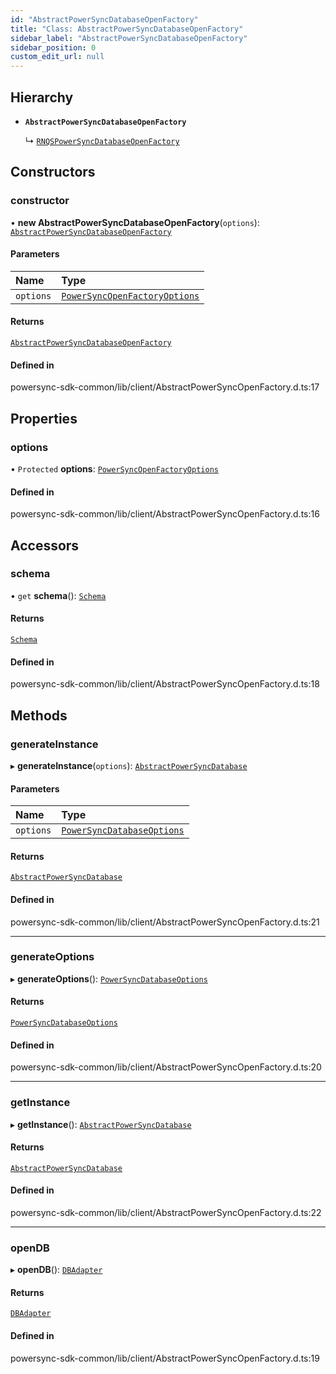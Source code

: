 ```yaml
---
id: "AbstractPowerSyncDatabaseOpenFactory"
title: "Class: AbstractPowerSyncDatabaseOpenFactory"
sidebar_label: "AbstractPowerSyncDatabaseOpenFactory"
sidebar_position: 0
custom_edit_url: null
---
```


## Hierarchy

- **`AbstractPowerSyncDatabaseOpenFactory`**

  ↳ [`RNQSPowerSyncDatabaseOpenFactory`](RNQSPowerSyncDatabaseOpenFactory.md)

## Constructors

### constructor

• **new AbstractPowerSyncDatabaseOpenFactory**(`options`): [`AbstractPowerSyncDatabaseOpenFactory`](AbstractPowerSyncDatabaseOpenFactory.md)

#### Parameters

| Name | Type |
| :------ | :------ |
| `options` | [`PowerSyncOpenFactoryOptions`](../interfaces/PowerSyncOpenFactoryOptions.md) |

#### Returns

[`AbstractPowerSyncDatabaseOpenFactory`](AbstractPowerSyncDatabaseOpenFactory.md)

#### Defined in

powersync-sdk-common/lib/client/AbstractPowerSyncOpenFactory.d.ts:17

## Properties

### options

• `Protected` **options**: [`PowerSyncOpenFactoryOptions`](../interfaces/PowerSyncOpenFactoryOptions.md)

#### Defined in

powersync-sdk-common/lib/client/AbstractPowerSyncOpenFactory.d.ts:16

## Accessors

### schema

• `get` **schema**(): [`Schema`](Schema.md)

#### Returns

[`Schema`](Schema.md)

#### Defined in

powersync-sdk-common/lib/client/AbstractPowerSyncOpenFactory.d.ts:18

## Methods

### generateInstance

▸ **generateInstance**(`options`): [`AbstractPowerSyncDatabase`](AbstractPowerSyncDatabase.md)

#### Parameters

| Name | Type |
| :------ | :------ |
| `options` | [`PowerSyncDatabaseOptions`](../interfaces/PowerSyncDatabaseOptions.md) |

#### Returns

[`AbstractPowerSyncDatabase`](AbstractPowerSyncDatabase.md)

#### Defined in

powersync-sdk-common/lib/client/AbstractPowerSyncOpenFactory.d.ts:21

___

### generateOptions

▸ **generateOptions**(): [`PowerSyncDatabaseOptions`](../interfaces/PowerSyncDatabaseOptions.md)

#### Returns

[`PowerSyncDatabaseOptions`](../interfaces/PowerSyncDatabaseOptions.md)

#### Defined in

powersync-sdk-common/lib/client/AbstractPowerSyncOpenFactory.d.ts:20

___

### getInstance

▸ **getInstance**(): [`AbstractPowerSyncDatabase`](AbstractPowerSyncDatabase.md)

#### Returns

[`AbstractPowerSyncDatabase`](AbstractPowerSyncDatabase.md)

#### Defined in

powersync-sdk-common/lib/client/AbstractPowerSyncOpenFactory.d.ts:22

___

### openDB

▸ **openDB**(): [`DBAdapter`](../interfaces/DBAdapter.md)

#### Returns

[`DBAdapter`](../interfaces/DBAdapter.md)

#### Defined in

powersync-sdk-common/lib/client/AbstractPowerSyncOpenFactory.d.ts:19
